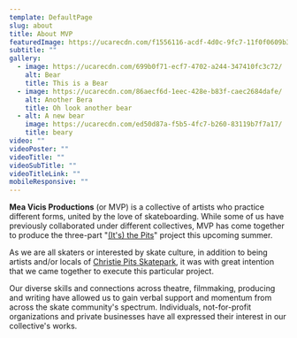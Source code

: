 ```yaml
---
template: DefaultPage
slug: about
title: About MVP
featuredImage: https://ucarecdn.com/f1556116-acdf-4d0c-9fc7-11f0f0609b37/
subtitle: ""
gallery:
  - image: https://ucarecdn.com/699b0f71-ecf7-4702-a244-347410fc3c72/
    alt: Bear
    title: This is a Bear
  - image: https://ucarecdn.com/86aecf6d-1eec-428e-b83f-caec2684dafe/
    alt: Another Bera
    title: Oh look another bear
  - alt: A new bear
    image: https://ucarecdn.com/ed50d87a-f5b5-4fc7-b260-83119b7f7a17/
    title: beary
video: ""
videoPoster: ""
videoTitle: ""
videoSubTitle: ""
videoTitleLink: ""
mobileResponsive: ""
---
```

**Mea Vicis Productions** (or MVP) is a collective of artists who practice different forms, united by the love of skateboarding. While some of us have previously collaborated under different collectives, MVP has come together to produce the three-part "[(It's) the Pits](/about-the-pits)" project this upcoming summer.

As we are all skaters or interested by skate culture, in addition to being artists and/or locals of [Christie Pits Skatepark](https://www.instagram.com/cpskateboardpark/?hl=en), it was with great intention that we came together to execute this particular project.

Our diverse skills and connections across theatre, filmmaking, producing and writing have allowed us to gain verbal support and momentum from across the skate community's spectrum. Individuals, not-for-profit organizations and private businesses have all expressed their interest in our collective's works.